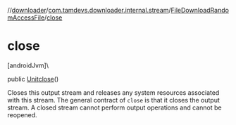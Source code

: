 //[downloader](../../../index.md)/[com.tamdevs.downloader.internal.stream](../index.md)/[FileDownloadRandomAccessFile](index.md)/[close](close.md)

# close

[androidJvm]\

public [Unit](https://kotlinlang.org/api/latest/jvm/stdlib/kotlin/-unit/index.html)[close](close.md)()

Closes this output stream and releases any system resources associated with this stream. The general contract of `close` is that it closes the output stream. A closed stream cannot perform output operations and cannot be reopened.
